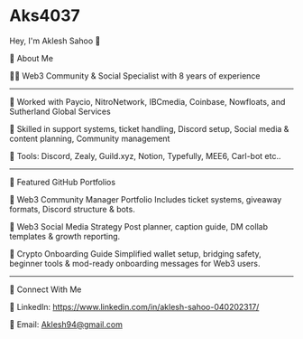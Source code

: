 # Aks4037
Hey, I'm Aklesh Sahoo 👋

💼 About Me

🧑‍💻 Web3 Community & Social Specialist with 8 years of experience
****************************************************************************************************************
🚀 Worked with Paycio, NitroNetwork, IBCmedia, Coinbase, Nowfloats, and Sutherland Global Services

🎯 Skilled in support systems, ticket handling, Discord setup, Social media & content planning, Community management

🔧 Tools: Discord, Zealy, Guild.xyz, Notion, Typefully, MEE6, Carl-bot etc..
****************************************************************************************************************
📂 Featured GitHub Portfolios

🔹 Web3 Community Manager Portfolio
Includes ticket systems, giveaway formats, Discord structure & bots.

🔹 Web3 Social Media Strategy
Post planner, caption guide, DM collab templates & growth reporting.

🧠 Crypto Onboarding Guide
Simplified wallet setup, bridging safety, beginner tools & mod-ready onboarding messages for Web3 users.
************************************************************************************************************
💬 Connect With Me

💼 LinkedIn: https://www.linkedin.com/in/aklesh-sahoo-040202317/

📩 Email: Aklesh94@gmail.com

